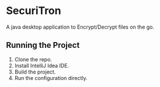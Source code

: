 # SecuriTron

A java desktop application to Encrypt/Decrypt files on the go.


## Running the Project

1. Clone the repo.
2. Install IntelliJ Idea IDE.
3. Build the project.
4. Run the configuration directly.
